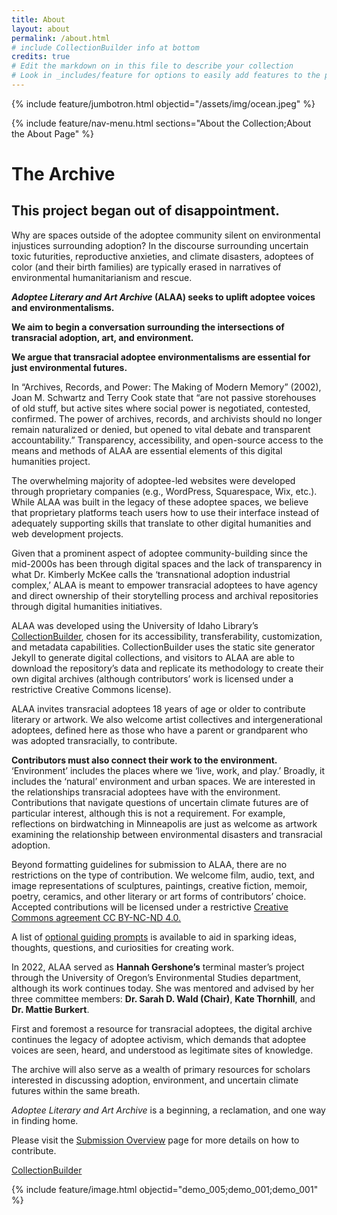 ```yaml
---
title: About
layout: about
permalink: /about.html
# include CollectionBuilder info at bottom
credits: true
# Edit the markdown on in this file to describe your collection
# Look in _includes/feature for options to easily add features to the page
--- 
```


{% include feature/jumbotron.html objectid="/assets/img/ocean.jpeg" %}

{% include feature/nav-menu.html sections="About the Collection;About the About Page" %}

# The Archive

## This project began out of disappointment.



Why are spaces outside of the adoptee community silent on environmental injustices surrounding adoption? In the discourse surrounding uncertain toxic futurities, reproductive anxieties, and climate disasters, adoptees of color (and their birth families) are typically erased in narratives of environmental humanitarianism and rescue. 

 ***Adoptee Literary and Art Archive* (ALAA) seeks to uplift adoptee voices and environmentalisms.**

**We aim to begin a conversation surrounding the intersections of transracial adoption, art, and environment.** 

**We argue that transracial adoptee environmentalisms are essential for just environmental futures.** 

In “Archives, Records, and Power: The Making of Modern Memory” (2002), Joan M. Schwartz and Terry Cook state that “are not passive storehouses of old stuff, but active sites where social power is negotiated, contested, confirmed. The power of archives, records, and archivists should no longer remain naturalized or denied, but opened to vital debate and transparent accountability.” Transparency, accessibility, and open-source access to the means and methods of ALAA are essential elements of this digital humanities project. 

The overwhelming majority of adoptee-led websites were developed through proprietary companies (e.g., WordPress, Squarespace, Wix, etc.). While ALAA was built in the legacy of these adoptee spaces, we believe that proprietary platforms teach users how to use their interface instead of adequately supporting skills that translate to other digital humanities and web development projects. 

Given that a prominent aspect of adoptee community-building since the mid-2000s has been through digital spaces and the lack of transparency in what Dr. Kimberly McKee calls the ‘transnational adoption industrial complex,’ ALAA is meant to empower transracial adoptees to have agency and direct ownership of their storytelling process and archival repositories through digital humanities initiatives. 

ALAA was developed using the University of Idaho Library’s [CollectionBuilder](https://collectionbuilder.github.io/about.html), chosen for its accessibility, transferability, customization, and metadata capabilities. CollectionBuilder uses the static site generator Jekyll to generate digital collections, and visitors to ALAA are able to download the repository’s data and replicate its methodology to create their own digital archives (although contributors’ work is licensed under a restrictive Creative Commons license). 

ALAA invites transracial adoptees 18 years of age or older to contribute literary or artwork. We also welcome artist collectives and intergenerational adoptees, defined here as those who have a parent or grandparent who was adopted transracially, to contribute. 

**Contributors must also connect their work to the environment.** ‘Environment’ includes the places where we ‘live, work, and play.’ Broadly, it includes the ‘natural’ environment and urban spaces. We are interested in the relationships transracial adoptees have with the environment. Contributions that navigate questions of uncertain climate futures are of particular interest, although this is not a requirement. For example, reflections on birdwatching in Minneapolis are just as welcome as artwork examining the relationship between environmental disasters and transracial adoption.

Beyond formatting guidelines for submission to ALAA, there are no restrictions on the type of contribution. We welcome film, audio, text, and image representations of sculptures, paintings, creative fiction, memoir, poetry, ceramics, and other literary or art forms of contributors’ choice. Accepted contributions will be licensed under a restrictive [Creative Commons agreement CC BY-NC-ND 4.0.](https://creativecommons.org/licenses/by-nc-nd/4.0/)

A list of [optional guiding prompts]() is available to aid in sparking ideas, thoughts, questions, and curiosities for creating work. 

In 2022, ALAA served as **Hannah Gershone’s** terminal master’s project through the University of Oregon’s Environmental Studies department, although its work continues today. She was mentored and advised by her three committee members: **Dr. Sarah D. Wald (Chair)**, **Kate Thornhill**, and **Dr. Mattie Burkert**.

First and foremost a resource for transracial adoptees, the digital archive continues the legacy of adoptee activism, which demands that adoptee voices are seen, heard, and understood as legitimate sites of knowledge. 

The archive will also serve as a wealth of primary resources for scholars interested in discussing adoption, environment, and uncertain climate futures within the same breath.

*Adoptee Literary and Art Archive* is a beginning, a reclamation, and one way in finding home. 

Please visit the [Submission Overview]() page for more details on how to contribute. 




[CollectionBuilder](https://collectionbuilder.github.io/about.html)



<div class="row collection-narrow">
<div class="col-12 py-15" markdown="1">
<!--- {% include feature/image.html objectid="demo_005" width="50" %} -->

{% include feature/image.html objectid="demo_005;demo_001;demo_001" %}